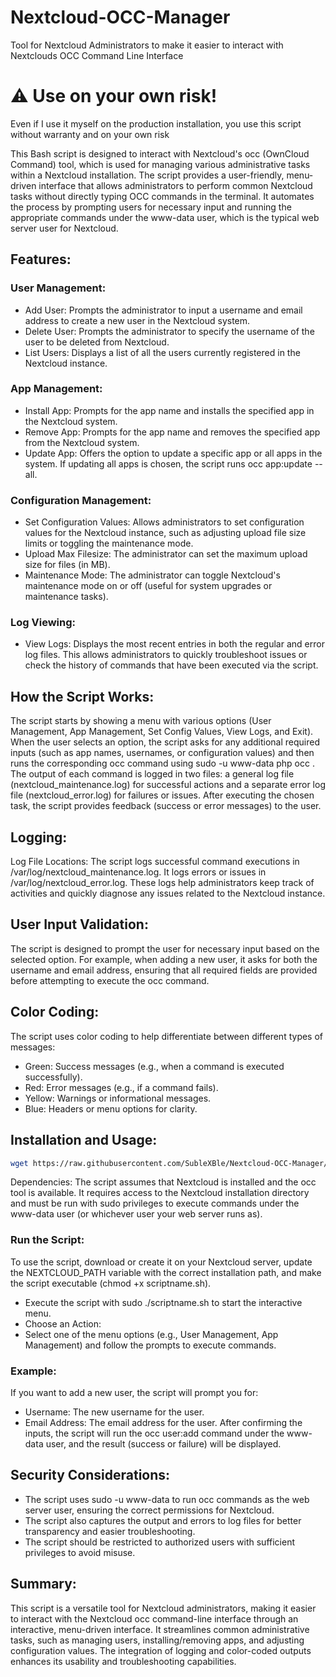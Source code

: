 # Nextcloud-OCC-Manager
Tool for Nextcloud Administrators to make it easier to interact with Nextclouds OCC Command Line Interface

# ⚠️ Use on your own risk!
Even if I use it myself on the production installation, you use this script without warranty and on your own risk

This Bash script is designed to interact with Nextcloud's occ (OwnCloud Command) tool, which is used for managing various administrative tasks within a Nextcloud installation. The script provides a user-friendly, menu-driven interface that allows administrators to perform common Nextcloud tasks without directly typing OCC commands in the terminal. It automates the process by prompting users for necessary input and running the appropriate commands under the www-data user, which is the typical web server user for Nextcloud.

## Features:
### User Management:

+ Add User: Prompts the administrator to input a username and email address to create a new user in the Nextcloud system.
+ Delete User: Prompts the administrator to specify the username of the user to be deleted from Nextcloud.
+ List Users: Displays a list of all the users currently registered in the Nextcloud instance.

### App Management:

+ Install App: Prompts for the app name and installs the specified app in the Nextcloud system.
+ Remove App: Prompts for the app name and removes the specified app from the Nextcloud system.
+ Update App: Offers the option to update a specific app or all apps in the system. If updating all apps is chosen, the script runs occ app:update --all.

### Configuration Management:

+ Set Configuration Values: Allows administrators to set configuration values for the Nextcloud instance, such as adjusting upload file size limits or toggling the maintenance mode.
+ Upload Max Filesize: The administrator can set the maximum upload size for files (in MB).
+ Maintenance Mode: The administrator can toggle Nextcloud's maintenance mode on or off (useful for system upgrades or maintenance tasks).

### Log Viewing:

+ View Logs: Displays the most recent entries in both the regular and error log files. This allows administrators to quickly troubleshoot issues or check the history of commands that have been executed via the script.

## How the Script Works:

The script starts by showing a menu with various options (User Management, App Management, Set Config Values, View Logs, and Exit).
When the user selects an option, the script asks for any additional required inputs (such as app names, usernames, or configuration values) and then runs the corresponding occ command using sudo -u www-data php occ <command>.
The output of each command is logged in two files: a general log file (nextcloud_maintenance.log) for successful actions and a separate error log file (nextcloud_error.log) for failures or issues.
After executing the chosen task, the script provides feedback (success or error messages) to the user.

## Logging:
Log File Locations:
The script logs successful command executions in /var/log/nextcloud_maintenance.log.
It logs errors or issues in /var/log/nextcloud_error.log.
These logs help administrators keep track of activities and quickly diagnose any issues related to the Nextcloud instance.

## User Input Validation:
The script is designed to prompt the user for necessary input based on the selected option. For example, when adding a new user, it asks for both the username and email address, ensuring that all required fields are provided before attempting to execute the occ command.

## Color Coding:
The script uses color coding to help differentiate between different types of messages:
+ Green: Success messages (e.g., when a command is executed successfully).
+ Red: Error messages (e.g., if a command fails).
+ Yellow: Warnings or informational messages.
+ Blue: Headers or menu options for clarity.

## Installation and Usage:
```bash
wget https://raw.githubusercontent.com/SubleXBle/Nextcloud-OCC-Manager/latest/occ-tool.sh && chmod +x occ-tool.sh
```
Dependencies:
The script assumes that Nextcloud is installed and the occ tool is available.
It requires access to the Nextcloud installation directory and must be run with sudo privileges to execute commands under the www-data user (or whichever user your web server runs as).

### Run the Script:
To use the script, download or create it on your Nextcloud server, update the NEXTCLOUD_PATH variable with the correct installation path, and make the script executable (chmod +x scriptname.sh).
+ Execute the script with sudo ./scriptname.sh to start the interactive menu.
+ Choose an Action:
+ Select one of the menu options (e.g., User Management, App Management) and follow the prompts to execute commands.

### Example:
If you want to add a new user, the script will prompt you for:

+ Username: The new username for the user.
+ Email Address: The email address for the user.
After confirming the inputs, the script will run the occ user:add command under the www-data user, and the result (success or failure) will be displayed.

## Security Considerations:
+ The script uses sudo -u www-data to run occ commands as the web server user, ensuring the correct permissions for Nextcloud.
+ The script also captures the output and errors to log files for better transparency and easier troubleshooting.
+ The script should be restricted to authorized users with sufficient privileges to avoid misuse.

## Summary:
This script is a versatile tool for Nextcloud administrators, making it easier to interact with the Nextcloud occ command-line interface through an interactive, menu-driven interface. It streamlines common administrative tasks, such as managing users, installing/removing apps, and adjusting configuration values. The integration of logging and color-coded outputs enhances its usability and troubleshooting capabilities.
